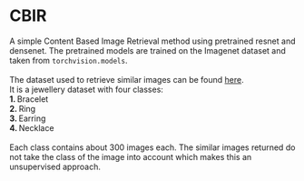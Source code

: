 # CBIR
A simple Content Based Image Retrieval method using pretrained resnet and densenet. The pretrained models are trained on the Imagenet dataset and taken from `torchvision.models`. <br><br>The dataset used to retrieve similar images can be found [here](https://drive.google.com/file/d/0B4KI-B-t3wTjbElMTS1DVldQUnc/view). <br>It is a jewellery dataset with four classes:
<br><b>1. </b>Bracelet<br>
<b>2. </b>Ring<br>
<b>3. </b>Earring<br>
<b>4. </b>Necklace<br><br>
Each class contains about 300 images each. The similar images returned do not take the class of the image into account which makes this an unsupervised approach.
